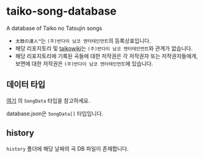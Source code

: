 # taiko-song-database
A database of Taiko no Tatsujin songs

- `太鼓の達人™`는 `(주)반다이 남코 엔터테인먼트`의 등록상표입니다.
- 해당 리포지토리 및 [taikowiki](https://github.com/taikowiki)는 `(주)반다이 남코 엔터테인먼트`와 관계가 없습니다.
- 해당 리포지토리에 기록된 곡들에 대한 저작권은 각 저작권자 또는 저작권자들에게, 보면에 대한 저작권은 `(주)반다이 남코 엔터테인먼트`에 있습니다.

## 데이터 타입
[여기](https://github.com/taikowiki/taikowiki-svelte/blob/main/src/lib/module/common/song/types.ts) 의 `SongData` 타입을 참고하세요.

database.json은 `SongData[]` 타입입니다.

## history

`history` 폴더에 해당 날짜의 곡 DB 파일이 존재합니다.
